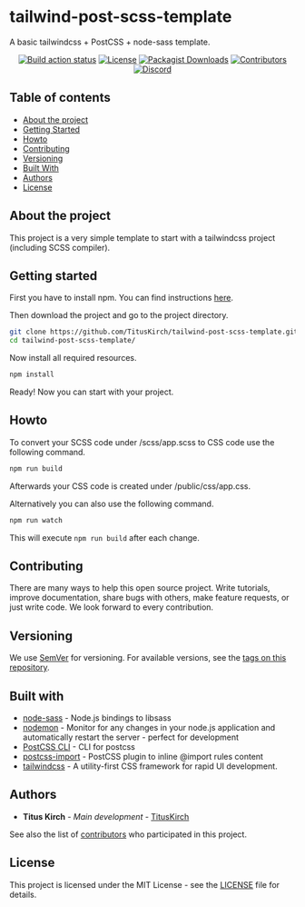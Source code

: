 # tailwind-post-scss-template
A basic tailwindcss + PostCSS + node-sass template.

<p align="center">
    <a href="https://github.com/TitusKirch/tailwind-post-scss-template/actions"><img src="https://github.com/TitusKirch/tailwind-post-scss-template/workflows/Build/badge.svg" alt="Build action status"></a>
    <a href="https://github.com/TitusKirch/tailwind-post-scss-template/blob/master/LICENSE"><img src="https://img.shields.io/github/license/TitusKirch/tailwind-post-scss-template?label=License&labelColor=30363D&color=2FBF50" alt="License"></a>
    <a href="https://packagist.org/packages/tituskirch/tailwind-post-scss-template"><img src="https://img.shields.io/packagist/dm/tituskirch/tailwind-post-scss-template?label=Downloads&labelColor=30363D&color=2FBF50" alt="Packagist Downloads"></a>
    <a href="https://github.com/TitusKirch/tailwind-post-scss-template/graphs/contributors"><img src="https://img.shields.io/github/contributors/TitusKirch/tailwind-post-scss-template?label=Contributors&labelColor=30363D&color=2FBF50" alt="Contributors"></a>
    <a href="https://discord.tkirch.dev"><img src="https://img.shields.io/discord/576562577769889805?label=Discord&labelColor=30363D&color=2FBF50&logoColor=959DA5&logo=Discord" alt="Discord"></a>
</p>

## Table of contents

* [About the project](#about-the-project)
* [Getting Started](#getting-started)
* [Howto](#howto)
* [Contributing](#contributing)
* [Versioning](#versioning)
* [Built With](#built-with)
* [Authors](#authors)
* [License](#license)

## About the project

This project is a very simple template to start with a tailwindcss project (including SCSS compiler).

## Getting started
First you have to install npm. You can find instructions [here](https://www.npmjs.com/get-npm).

Then download the project and go to the project directory.
```BASH
git clone https://github.com/TitusKirch/tailwind-post-scss-template.git
cd tailwind-post-scss-template/
```

Now install all required resources.
```BASH
npm install
```

Ready! Now you can start with your project.

## Howto
To convert your SCSS code under /scss/app.scss to CSS code use the following command.
```BASH
npm run build
```

Afterwards your CSS code is created under /public/css/app.css.

Alternatively you can also use the following command.
```BASH
npm run watch
```

This will execute `npm run build` after each change.

## Contributing
There are many ways to help this open source project. Write tutorials, improve documentation, share bugs with others, make feature requests, or just write code. We look forward to every contribution.

## Versioning

We use [SemVer](http://semver.org/) for versioning. For available versions, see the [tags on this repository](https://github.com/TitusKirch/tailwind-post-scss-template/tags).

## Built with

* [node-sass](https://github.com/sass/node-sass) - Node.js bindings to libsass
* [nodemon](https://github.com/remy/nodemon/) - Monitor for any changes in your node.js application and automatically restart the server - perfect for development
* [PostCSS CLI](https://github.com/postcss/postcss-cli) - CLI for postcss
* [postcss-import](https://github.com/postcss/postcss-import) - PostCSS plugin to inline @import rules content
* [tailwindcss](https://github.com/tailwindcss/tailwindcss/) - A utility-first CSS framework for rapid UI development.

## Authors

* **Titus Kirch** - *Main development* - [TitusKirch](https://github.com/TitusKirch)

See also the list of [contributors](https://github.com/TitusKirch/tailwind-post-scss-template/graphs/contributors) who participated in this project.

## License

This project is licensed under the MIT License - see the [LICENSE](LICENSE) file for details.

